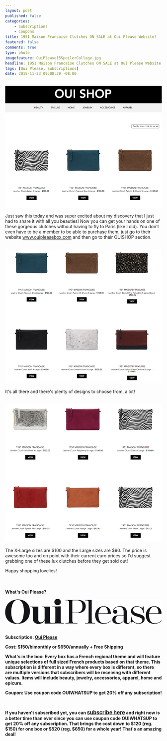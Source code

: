 ```yaml
---
layout: post
published: false
categories: 
    - Subscriptions
    - Coupons
title: 1951 Maison Francaise Clutches ON SALE at Oui Please Website!
featured: false
comments: true
type: photo
imagefeature: OuiPlease15SpoilerCollage.jpg
headline: 1951 Maison Francaise Clutches ON SALE at Oui Please Website!
tags: [Oui Please, Subscriptions]
date: 2015-11-23 09:08:39 -08:00
---
```


<center><a href="http://ouiplease.com" target="_blank">
<img src="/images/OuiPlease1951MaisonFrancaise.png" border="0" style="border:none;max-width:100%;" alt="1951 Maison Francaise ON SALE at Oui Please" />
</a></center>

<p>Just saw this today and was super excited about my discovery that I just had to share it with all you beauties! Now you can get your hands on one of these gorgeous clutches without having to fly to Paris (like I did). You don't even have to be a member to be able to purchase them, just go to their website <a href="http://ouipleasebox.com" target="_blank">www.ouipleasebox.com</a> and then go to their OUISHOP section.</p> 

<br>

<center><a href="http://ouiplease.com" target="_blank">
<img src="/images/OuiPlease1951MaisonFrancaise2.png" border="0" style="border:none;max-width:100%;" alt="1951 Maison Francaise ON SALE at Oui Please" />
</a></center>

<p>It's all there and there's plenty of designs to choose from, a lot!</p> 

<br>

<center><a href="http://ouiplease.com" target="_blank">
<img src="/images/OuiPlease1951MaisonFrancaise3.png" border="0" style="border:none;max-width:100%;" alt="1951 Maison Francaise ON SALE at Oui Please" />
</a></center>

<p>The X-Large sizes are $100 and the Large sizes are $90. The price is awesome too and on point with their current euro prices so I'd suggest grabbing one of these lux clutches before they get sold out!</p>

<p>Happy shopping lovelies!</p>

<br>

<H4>What's Oui Please?</p>

<center><a href="http://ouipleasebox.com" target="_blank">
<img src="/images/OuiPleaseLogo.jpg" border="0" style="border:none;max-width:100%;" alt="Oui Please" />
</a></center>
<br>
<p><b>Subscription:</b> <a href="http://ouipleasebox.com" target="_blank">Oui Please</a></p>
<p><b>Cost:</b> $150/bimonthly or $650/annually + Free Shipping</p>
<p><b>What's in the box:</b> Every box has a French regional theme and will feature unique selections of full sized French products based on that theme. This subscription is different in a way where every box is different, so there are multiple versions that subscribers will be receiving with different values. Items will include beauty, jewelry, accessories, apparel, home and epicure.</p>
<p><b>Coupon:</b> Use coupon code <b>OUIWHATSUP</b> to get 20% off any subscription!</p>
<br>

<p>If you haven't subscribed yet, you can <a href="http://ouipleasebox.com" target="_blank"><big>subscribe here</big></a> and right now is a better time than ever since you can use coupon code <b>OUIWHATSUP</b> to get 20% off any subscription. That brings the cost down to $120 (reg. $150) for one box or $520 (reg. $650) for a whole year! That's an amazing deal!</p>
